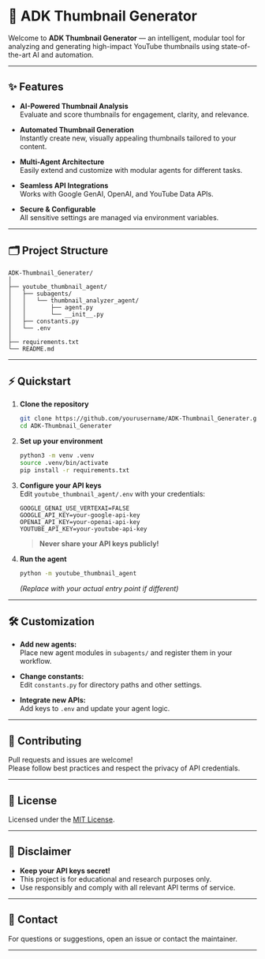 # 🎨 ADK Thumbnail Generator

Welcome to **ADK Thumbnail Generator** — an intelligent, modular tool for analyzing and generating high-impact YouTube thumbnails using state-of-the-art AI and automation.

---

## ✨ Features

- **AI-Powered Thumbnail Analysis**  
  Evaluate and score thumbnails for engagement, clarity, and relevance.

- **Automated Thumbnail Generation**  
  Instantly create new, visually appealing thumbnails tailored to your content.

- **Multi-Agent Architecture**  
  Easily extend and customize with modular agents for different tasks.

- **Seamless API Integrations**  
  Works with Google GenAI, OpenAI, and YouTube Data APIs.

- **Secure & Configurable**  
  All sensitive settings are managed via environment variables.

---

## 🗂️ Project Structure

```
ADK-Thumbnail_Generater/
│
├── youtube_thumbnail_agent/
│   ├── subagents/
│   │   └── thumbnail_analyzer_agent/
│   │       ├── agent.py
│   │       └── __init__.py
│   ├── constants.py
│   └── .env
│
├── requirements.txt
└── README.md
```

---

## ⚡ Quickstart

1. **Clone the repository**
   ```bash
   git clone https://github.com/yourusername/ADK-Thumbnail_Generater.git
   cd ADK-Thumbnail_Generater
   ```

2. **Set up your environment**
   ```bash
   python3 -m venv .venv
   source .venv/bin/activate
   pip install -r requirements.txt
   ```

3. **Configure your API keys**  
   Edit `youtube_thumbnail_agent/.env` with your credentials:
   ```properties
   GOOGLE_GENAI_USE_VERTEXAI=FALSE
   GOOGLE_API_KEY=your-google-api-key
   OPENAI_API_KEY=your-openai-api-key
   YOUTUBE_API_KEY=your-youtube-api-key
   ```
   > **Never share your API keys publicly!**

4. **Run the agent**
   ```bash
   python -m youtube_thumbnail_agent
   ```
   *(Replace with your actual entry point if different)*

---

## 🛠️ Customization

- **Add new agents:**  
  Place new agent modules in `subagents/` and register them in your workflow.

- **Change constants:**  
  Edit `constants.py` for directory paths and other settings.

- **Integrate new APIs:**  
  Add keys to `.env` and update your agent logic.

---

## 🤝 Contributing

Pull requests and issues are welcome!  
Please follow best practices and respect the privacy of API credentials.

---

## 📄 License

Licensed under the [MIT License](LICENSE).

---

## 📢 Disclaimer

- **Keep your API keys secret!**
- This project is for educational and research purposes only.
- Use responsibly and comply with all relevant API terms of service.

---

## 💬 Contact

For questions or suggestions, open an issue or contact the maintainer.

---
